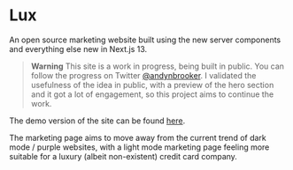 # Lux

An open source marketing website built using the new server components and everything else new in Next.js 13.

> **Warning**
> This site is a work in progress, being built in public. You can follow the progress on Twitter [@andynbrooker](https://twitter.com/andynbrooker).
> I validated the usefulness of the idea in public, with a preview of the hero section and it got a lot of engagement, so this project aims to continue the work.

The demo version of the site can be found [here](https://lux-andybrooker.vercel.app).

The marketing page aims to move away from the current trend of dark mode / purple websites, with a light mode marketing page feeling more suitable for a luxury (albeit non-existent) credit card company.
